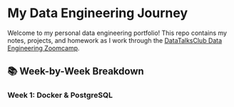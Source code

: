 # My Data Engineering Journey

Welcome to my personal data engineering portfolio! This repo contains my notes, projects, and homework as I work through the [DataTalksClub Data Engineering Zoomcamp](https://github.com/DataTalksClub/data-engineering-zoomcamp/tree/main).

## 📚 Week-by-Week Breakdown

### Week 1: Docker & PostgreSQL
